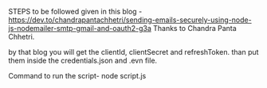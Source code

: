 STEPS to be followed given in this blog - 
https://dev.to/chandrapantachhetri/sending-emails-securely-using-node-js-nodemailer-smtp-gmail-and-oauth2-g3a
Thanks to Chandra Panta Chhetri.

by that blog you will get the clientId, clientSecret and refreshToken.
than put them inside the credentials.json and .evn file.

Command to run the script- 
node script.js
